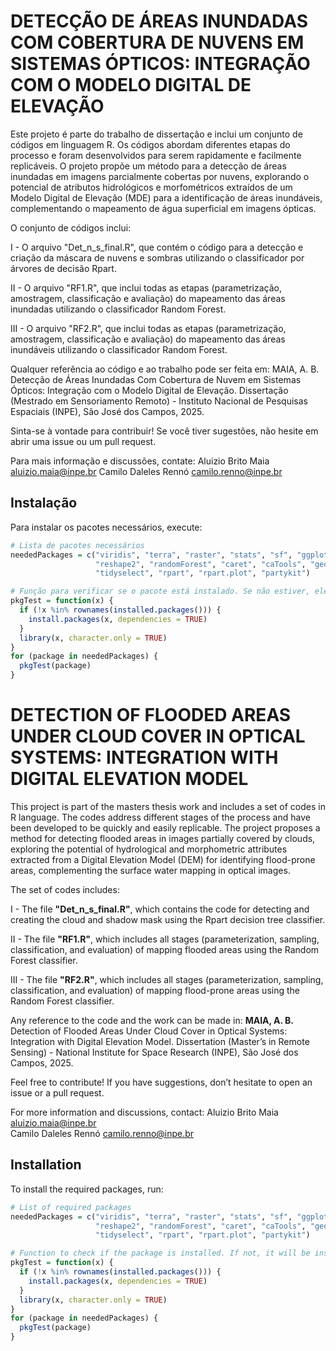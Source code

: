 # DETECÇÃO DE ÁREAS INUNDADAS COM COBERTURA DE NUVENS EM SISTEMAS ÓPTICOS: INTEGRAÇÃO COM O MODELO DIGITAL DE ELEVAÇÃO

Este projeto é parte do trabalho de dissertação e inclui um conjunto de códigos em linguagem R. Os códigos abordam diferentes etapas do processo e foram desenvolvidos para serem rapidamente e facilmente replicáveis. O projeto propõe um método para a detecção de áreas inundadas em imagens parcialmente cobertas por nuvens, explorando o potencial de atributos hidrológicos e morfométricos extraídos de um Modelo Digital de Elevação (MDE) para a identificação de áreas inundáveis, complementando o mapeamento de água superficial em imagens ópticas.

O conjunto de códigos inclui:

I - O arquivo "Det_n_s_final.R", que contém o código para a detecção e criação da máscara de nuvens e sombras utilizando o classificador por árvores de decisão Rpart.

II - O arquivo "RF1.R", que inclui todas as etapas (parametrização, amostragem, classificação e avaliação) do mapeamento das áreas inundadas utilizando o classificador Random Forest.

III - O arquivo "RF2.R", que inclui todas as etapas (parametrização, amostragem, classificação e avaliação) do mapeamento das áreas inundáveis utilizando o classificador Random Forest.

Qualquer referência ao código e ao trabalho pode ser feita em:
MAIA, A. B. Detecção de Áreas Inundadas Com Cobertura de Nuvem em Sistemas Ópticos: Integração com o Modelo Digital de Elevação. Dissertação (Mestrado em Sensoriamento Remoto) - Instituto Nacional de Pesquisas Espaciais (INPE), São José dos Campos, 2025.

Sinta-se à vontade para contribuir! Se você tiver sugestões, não hesite em abrir uma issue ou um pull request.


Para mais informação e discussões, contate:
Aluizio Brito Maia aluizio.maia@inpe.br
Camilo Daleles Rennó camilo.renno@inpe.br


## Instalação 
Para instalar os pacotes necessários, execute:

```R
# Lista de pacotes necessários
neededPackages = c("viridis", "terra", "raster", "stats", "sf", "ggplot2", "sp", "dplyr", "tidyr", "ROCR",
                   "reshape2", "randomForest", "caret", "caTools", "geobr", "prettymapr", 
                   "tidyselect", "rpart", "rpart.plot", "partykit")

# Função para verificar se o pacote está instalado. Se não estiver, ele será instalado e carregado.
pkgTest = function(x) {
  if (!x %in% rownames(installed.packages())) { 
    install.packages(x, dependencies = TRUE) 
  }
  library(x, character.only = TRUE)
}
for (package in neededPackages) {
  pkgTest(package)
}
```
# DETECTION OF FLOODED AREAS UNDER CLOUD COVER IN OPTICAL SYSTEMS: INTEGRATION WITH DIGITAL ELEVATION MODEL 

This project is part of the masters thesis work and includes a set of codes in R language. The codes address different stages of the process and have been developed to be quickly and easily replicable. The project proposes a method for detecting flooded areas in images partially covered by clouds, exploring the potential of hydrological and morphometric attributes extracted from a Digital Elevation Model (DEM) for identifying flood-prone areas, complementing the surface water mapping in optical images.

The set of codes includes:

I - The file **"Det_n_s_final.R"**, which contains the code for detecting and creating the cloud and shadow mask using the Rpart decision tree classifier.

II - The file **"RF1.R"**, which includes all stages (parameterization, sampling, classification, and evaluation) of mapping flooded areas using the Random Forest classifier.

III - The file **"RF2.R"**, which includes all stages (parameterization, sampling, classification, and evaluation) of mapping flood-prone areas using the Random Forest classifier.

Any reference to the code and the work can be made in:
**MAIA, A. B.** Detection of Flooded Areas Under Cloud Cover in Optical Systems: Integration with Digital Elevation Model. Dissertation (Master’s in Remote Sensing) - National Institute for Space Research (INPE), São José dos Campos, 2025.

Feel free to contribute! If you have suggestions, don’t hesitate to open an issue or a pull request.

For more information and discussions, contact:
Aluizio Brito Maia aluizio.maia@inpe.br  
Camilo Daleles Rennó camilo.renno@inpe.br  

## Installation 
To install the required packages, run:

```R
# List of required packages
neededPackages = c("viridis", "terra", "raster", "stats", "sf", "ggplot2", "sp", "dplyr", "tidyr", "ROCR",
                   "reshape2", "randomForest", "caret", "caTools", "geobr", "prettymapr", 
                   "tidyselect", "rpart", "rpart.plot", "partykit")

# Function to check if the package is installed. If not, it will be installed and loaded.
pkgTest = function(x) {
  if (!x %in% rownames(installed.packages())) { 
    install.packages(x, dependencies = TRUE) 
  }
  library(x, character.only = TRUE)
}
for (package in neededPackages) {
  pkgTest(package)
}



